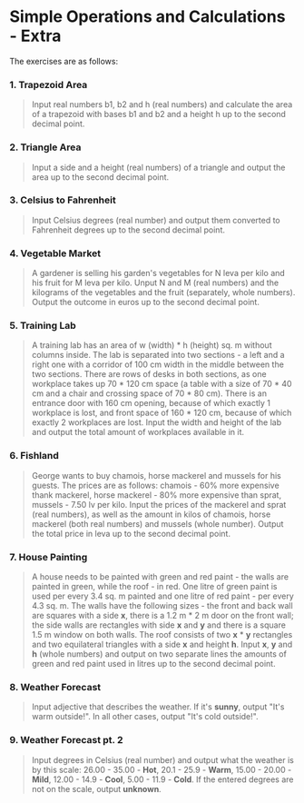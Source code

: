 # Simple Operations and Calculations - Extra

The exercises are as follows:

### 1. Trapezoid Area
> Input real numbers b1, b2 and h (real numbers) and calculate the area of a trapezoid with bases b1 and b2 and a height h up to the second decimal point.

### 2. Triangle Area
> Input a side and a height (real numbers) of a triangle and output the area up to the second decimal point.

### 3. Celsius to Fahrenheit
> Input Celsius degrees (real number) and output them converted to Fahrenheit degrees up to the second decimal point.

### 4. Vegetable Market
> A gardener is selling his garden's vegetables for N leva per kilo and his fruit for M leva per kilo. Unput N and M (real numbers) and the kilograms of the vegetables and the fruit (separately, whole numbers). Output the outcome in euros up to the second decimal point.

### 5. Training Lab
> A training lab has an area of w (width) * h (height) sq. m without columns inside. The lab is separated into two sections - a left and a right one with a corridor of 100 cm width in the middle between the two sections. There are rows of desks in both sections, as one workplace takes up 70 * 120 cm space (a table with a size of 70 * 40 cm and a chair and crossing space of 70 * 80 cm). There is an entrance door with 160 cm opening, because of which exactly 1 workplace is lost, and front space of 160 * 120 cm, because of which exactly 2 workplaces are lost. Input the width and height of the lab and output the total amount of workplaces available in it.

### 6. Fishland
> George wants to buy chamois, horse mackerel and mussels for his guests. The prices are as follows: chamois - 60% more expensive thank mackerel, horse mackerel - 80% more expensive than sprat, mussels - 7.50 lv per kilo. Input the prices of the mackerel and sprat (real numbers), as well as the amount in kilos of chamois, horse mackerel (both real numbers) and mussels (whole number). Output the total price in leva up to the second decimal point.

### 7. House Painting
> A house needs to be painted with green and red paint - the walls are painted in green, while the roof - in red. One litre of green paint is used per every 3.4 sq. m painted and one litre of red paint - per every 4.3 sq. m. The walls have the following sizes - the front and back wall are squares with a side **x**, there is a 1.2 m * 2 m door on the front wall; the side walls are rectangles with side **x** and **y** and there is a square 1.5 m window on both walls. The roof consists of two **x** * **y** rectangles and two equilateral triangles with a side **x** and height **h**. Input **x**, **y** and **h** (whole numbers) and output on two separate lines the amounts of green and red paint used in litres up to the second decimal point.

### 8. Weather Forecast
> Input adjective that describes the weather. If it's **sunny**, output "It's warm outside!". In all other cases, output "It's cold outside!".

### 9. Weather Forecast pt. 2
> Input degrees in Celsius (real number) and output what the weather is by this scale: 26.00 - 35.00 - **Hot**, 20.1 - 25.9 - **Warm**, 15.00 - 20.00 - **Mild**, 12.00 - 14.9 - **Cool**, 5.00 - 11.9 - **Cold**. If the entered degrees are not on the scale, output **unknown**.
